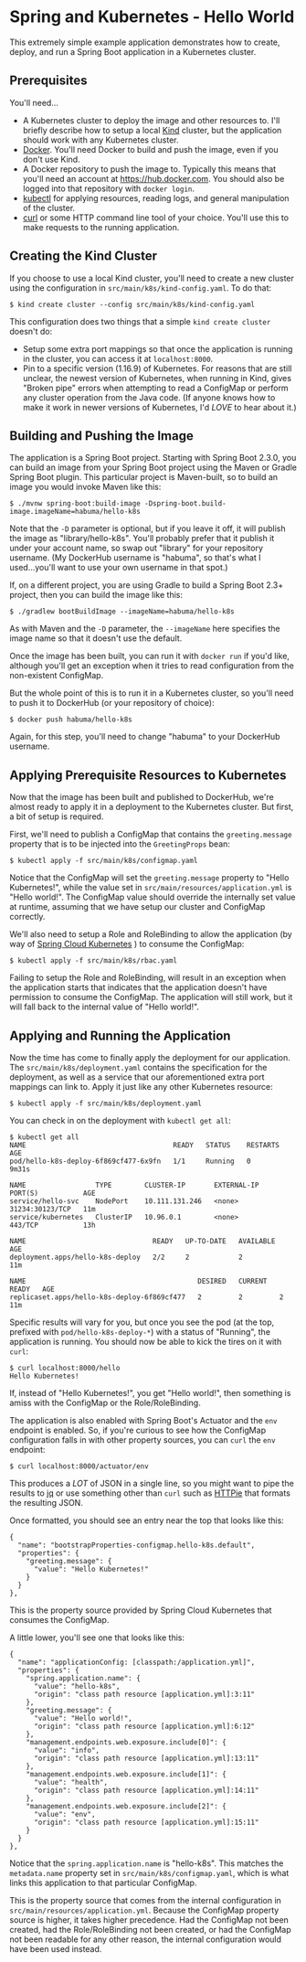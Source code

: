 # Spring and Kubernetes - Hello World



This extremely simple example application demonstrates how to create, deploy, 
and run a Spring Boot application in a Kubernetes cluster.

## Prerequisites

You'll need...

 * A Kubernetes cluster to deploy the image and other resources to. I'll
   briefly describe how to setup a local [Kind](https://kind.sigs.k8s.io/) 
   cluster, but the application should work with any Kubernetes cluster.
 * [Docker](https://docs.docker.com/get-docker/). You'll need Docker to
   build and push the image, even if you don't use Kind.
 * A Docker repository to push the image to. Typically this means that
   you'll need an account at https://hub.docker.com. You should also be
   logged into that repository with `docker login`.
 * [kubectl](https://kubernetes.io/docs/tasks/tools/install-kubectl/) for
   applying resources, reading logs, and general manipulation of the
   cluster.
 * [curl](https://curl.haxx.se/) or some HTTP command line tool of your 
   choice. You'll use this to make requests to the running application.

## Creating the Kind Cluster

If you choose to use a local Kind cluster, you'll need to create a new
cluster using the configuration in `src/main/k8s/kind-config.yaml`. To
do that:

```
$ kind create cluster --config src/main/k8s/kind-config.yaml
```

This configuration does two things that a simple `kind create cluster`
doesn't do:

 * Setup some extra port mappings so that once the application is running
   in the cluster, you can access it at `localhost:8000`.
 * Pin to a specific version (1.16.9) of Kubernetes. For reasons that are
   still unclear, the newest version of Kubernetes, when running in Kind,
   gives "Broken pipe" errors when attempting to read a ConfigMap or
   perform any cluster operation from the Java code. (If anyone knows how
   to make it work in newer versions of Kubernetes, I'd *LOVE* to hear about
   it.)
   
## Building and Pushing the Image

The application is a Spring Boot project. Starting with Spring Boot 2.3.0,
you can build an image from your Spring Boot project using the Maven or Gradle
Spring Boot plugin. This particular project is Maven-built, so to build an
image you would invoke Maven like this:

```
$ ./mvnw spring-boot:build-image -Dspring-boot.build-image.imageName=habuma/hello-k8s
```

Note that the `-D` parameter is optional, but if you leave it off, it will
publish the image as "library/hello-k8s". You'll probably prefer that it
publish it under your account name, so swap out "library" for your repository
username. (My DockerHub username is "habuma", so that's what I used...you'll
want to use your own username in that spot.)

If, on a different project, you are using Gradle to build a Spring Boot 2.3+
project, then you can build the image like this:

```
$ ./gradlew bootBuildImage --imageName=habuma/hello-k8s
```

As with Maven and the `-D` parameter, the `--imageName` here specifies the
image name so that it doesn't use the default.

Once the image has been built, you can run it with `docker run` if you'd like,
although you'll get an exception when it tries to read configuration from the
non-existent ConfigMap.

But the whole point of this is to run it in a Kubernetes cluster, so you'll
need to push it to DockerHub (or your repository of choice):

```
$ docker push habuma/hello-k8s
```

Again, for this step, you'll need to change "habuma" to your DockerHub username.

## Applying Prerequisite Resources to Kubernetes

Now that the image has been built and published to DockerHub, we're almost ready
to apply it in a deployment to the Kubernetes cluster. But first, a bit of setup
is required.

First, we'll need to publish a ConfigMap that contains the `greeting.message`
property that is to be injected into the `GreetingProps` bean:

```
$ kubectl apply -f src/main/k8s/configmap.yaml
```

Notice that the ConfigMap will set the `greeting.message` property to "Hello 
Kubernetes!", while the value set in `src/main/resources/application.yml` is
"Hello world!". The ConfigMap value should override the internally set value
at runtime, assuming that we have setup our cluster and ConfigMap correctly.

We'll also need to setup a Role and RoleBinding to allow the application
(by way of [Spring Cloud Kubernetes](https://spring.io/projects/spring-cloud-kubernetes) ) 
to consume the ConfigMap:

```
$ kubectl apply -f src/main/k8s/rbac.yaml
```

Failing to setup the Role and RoleBinding, will result in an exception when
the application starts that indicates that the application doesn't have
permission to consume the ConfigMap. The application will still work, but it
will fall back to the internal value of "Hello world!".

## Applying and Running the Application

Now the time has come to finally apply the deployment for our application. The
`src/main/k8s/deployment.yaml` contains the specification for the deployment,
as well as a service that our aforementioned extra port mappings can link to.
Apply it just like any other Kubernetes resource:

```
$ kubectl apply -f src/main/k8s/deployment.yaml
```

You can check in on the deployment with `kubectl get all`:

```
$ kubectl get all
NAME                                    READY   STATUS    RESTARTS   AGE
pod/hello-k8s-deploy-6f869cf477-6x9fn   1/1     Running   0          9m31s

NAME                 TYPE        CLUSTER-IP       EXTERNAL-IP   PORT(S)           AGE
service/hello-svc    NodePort    10.111.131.246   <none>        31234:30123/TCP   11m
service/kubernetes   ClusterIP   10.96.0.1        <none>        443/TCP           13h

NAME                               READY   UP-TO-DATE   AVAILABLE   AGE
deployment.apps/hello-k8s-deploy   2/2     2            2           11m

NAME                                          DESIRED   CURRENT   READY   AGE
replicaset.apps/hello-k8s-deploy-6f869cf477   2         2         2       11m
``` 

Specific results will vary for you, but once you see the pod (at the top,
prefixed with `pod/hello-k8s-deploy-*`) with a status of "Running", the 
application is running. You should now be able to kick the tires on it with 
`curl`:

```
$ curl localhost:8000/hello
Hello Kubernetes!
```

If, instead of "Hello Kubernetes!", you get "Hello world!", then something is
amiss with the ConfigMap or the Role/RoleBinding. 

The application is also enabled with Spring Boot's Actuator and the `env`
endpoint is enabled. So, if you're curious to see how the ConfigMap configuration
falls in with other property sources, you can `curl` the `env` endpoint:

```
$ curl localhost:8000/actuator/env
```

This produces a *LOT* of JSON in a single line, so you might want to pipe the
results to [jq](https://stedolan.github.io/jq/) or use something other than
`curl` such as [HTTPie](https://httpie.org/) that formats the resulting JSON.

Once formatted, you should see an entry near the top that looks like this:

```
{
  "name": "bootstrapProperties-configmap.hello-k8s.default",
  "properties": {
    "greeting.message": {
      "value": "Hello Kubernetes!"
    }
  }
},
```

This is the property source provided by Spring Cloud Kubernetes that consumes
the ConfigMap.

A little lower, you'll see one that looks like this:

```
{
  "name": "applicationConfig: [classpath:/application.yml]",
  "properties": {
    "spring.application.name": {
      "value": "hello-k8s",
      "origin": "class path resource [application.yml]:3:11"
    },
    "greeting.message": {
      "value": "Hello world!",
      "origin": "class path resource [application.yml]:6:12"
    },
    "management.endpoints.web.exposure.include[0]": {
      "value": "info",
      "origin": "class path resource [application.yml]:13:11"
    },
    "management.endpoints.web.exposure.include[1]": {
      "value": "health",
      "origin": "class path resource [application.yml]:14:11"
    },
    "management.endpoints.web.exposure.include[2]": {
      "value": "env",
      "origin": "class path resource [application.yml]:15:11"
    }
  }
},
```

Notice that the `spring.application.name` is "hello-k8s". This matches
the `metadata.name` property set in `src/main/k8s/configmap.yaml`, which
is what links this application to that particular ConfigMap.

This is the property source that comes from the internal configuration 
in `src/main/resources/application.yml`. Because the ConfigMap property
source is higher, it takes higher precedence. Had the ConfigMap not
been created, had the Role/RoleBinding not been created, or had the
ConfigMap not been readable for any other reason, the internal configuration
would have been used instead.

